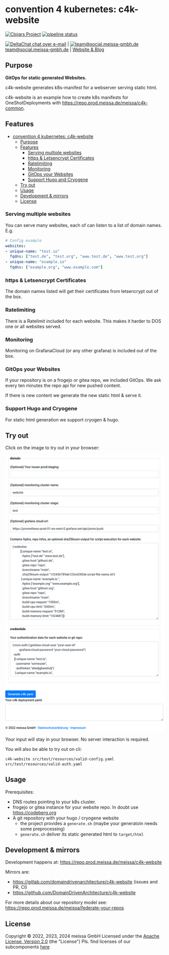 # convention 4 kubernetes: c4k-website

[![Clojars Project](https://img.shields.io/clojars/v/org.domaindrivenarchitecture/c4k-website.svg)](https://clojars.org/org.domaindrivenarchitecture/c4k-website) [![pipeline status](https://gitlab.com/domaindrivenarchitecture/c4k-website/badges/master/pipeline.svg)](https://gitlab.com/domaindrivenarchitecture/c4k-website/-/commits/main) 

[<img src="https://domaindrivenarchitecture.org/img/delta-chat.svg" width=20 alt="DeltaChat"> chat over e-mail](mailto:buero@meissa-gmbh.de?subject=community-chat) | [<img src="https://meissa-gmbh.de/img/community/Mastodon_Logotype.svg" width=20 alt="team@social.meissa-gmbh.de"> team@social.meissa-gmbh.de](https://social.meissa-gmbh.de/@team) | [Website & Blog](https://domaindrivenarchitecture.org)

## Purpose

**GitOps for static generated Websites.**

c4k-website generates k8s-manifest for a webserver serving static html.

c4k-website is an example how to create k8s manifests for OneShotDeployments with https://repo.prod.meissa.de/meissa/c4k-common.

## Features

- [convention 4 kubernetes: c4k-website](#convention-4-kubernetes-c4k-website)
  - [Purpose](#purpose)
  - [Features](#features)
    - [Serving multiple websites](#serving-multiple-websites)
    - [https \& Letsencrypt Certificates](#https--letsencrypt-certificates)
    - [Ratelimiting](#ratelimiting)
    - [Monitoring](#monitoring)
    - [GitOps your Websites](#gitops-your-websites)
    - [Support Hugo and Cryogene](#support-hugo-and-cryogene)
  - [Try out](#try-out)
  - [Usage](#usage)
  - [Development \& mirrors](#development--mirrors)
  - [License](#license)

### Serving multiple websites

You can serve many websites, each of can listen to a list of domain names. E.g.

```yaml
# Config example
websites:
- unique-name: "test.io" 
  fqdns: ["test.de", "test.org", "www.test.de", "www.test.org"]
- unique-name: "example.io"
  fqdns: ["example.org", "www.example.com"]
```

### https & Letsencrypt Certificates

The domain names listed will get their certificates from letsencrypt out of the box.

### Ratelimiting

There is a Ratelimit included for each website. This makes it harder to DOS one or all websites served.

### Monitoring

Monitoring on GrafanaCloud (or any other grafana) is included out of the box.

### GitOps your Websites

If your repository is on a frogejo or gitea repo, we included GitOps. We ask every ten minutes the repo api for new pushed content.

If there is new content we generate the new static html & serve it.

### Support Hugo and Cryogene

For static html generation we support cryogen & hugo.

## Try out

Click on the image to try out in your browser:

[![Try it out](doc/tryItOut.png "Try out yourself")](https://domaindrivenarchitecture.org/pages/dda-provision/c4k-website/)

Your input will stay in your browser. No server interaction is required.

You will also be able to try out on cli:
```
c4k-website src/test/resources/valid-config.yaml src/test/resources/valid-auth.yaml
```

## Usage

Prerequisites:
* DNS routes pointing to your k8s cluster.
* frogejo or gitea instance for your website repo. In doubt use https://codeberg.org
* A git repository with your hugo / cryogene website
  * the project provides a `generate.sh` (maybe your generatoin needs some preprocessing)
  * `generate.sh` deliver its static generated html to `target/html`


## Development & mirrors

Development happens at: https://repo.prod.meissa.de/meissa/c4k-website

Mirrors are:

* https://gitlab.com/domaindrivenarchitecture/c4k-website (issues and PR, CI)
* https://github.com/DomainDrivenArchitecture/c4k-website

For more details about our repository model see: https://repo.prod.meissa.de/meissa/federate-your-repos

## License

Copyright © 2022, 2023, 2024 meissa GmbH
Licensed under the [Apache License, Version 2.0](LICENSE) (the "License")
Pls. find licenses of our subcomponents [here](doc/SUBCOMPONENT_LICENSE)

[provs]: https://gitlab.com/domaindrivenarchitecture/provs/

